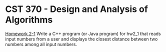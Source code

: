 # CST 370 - Design and Analysis of Algorithms

[Homework 2-1](./main_hw2_1) Write a C++ program (or Java program) for hw2_1 that reads input numbers from a user and displays the closest distance between two numbers among all input numbers.

